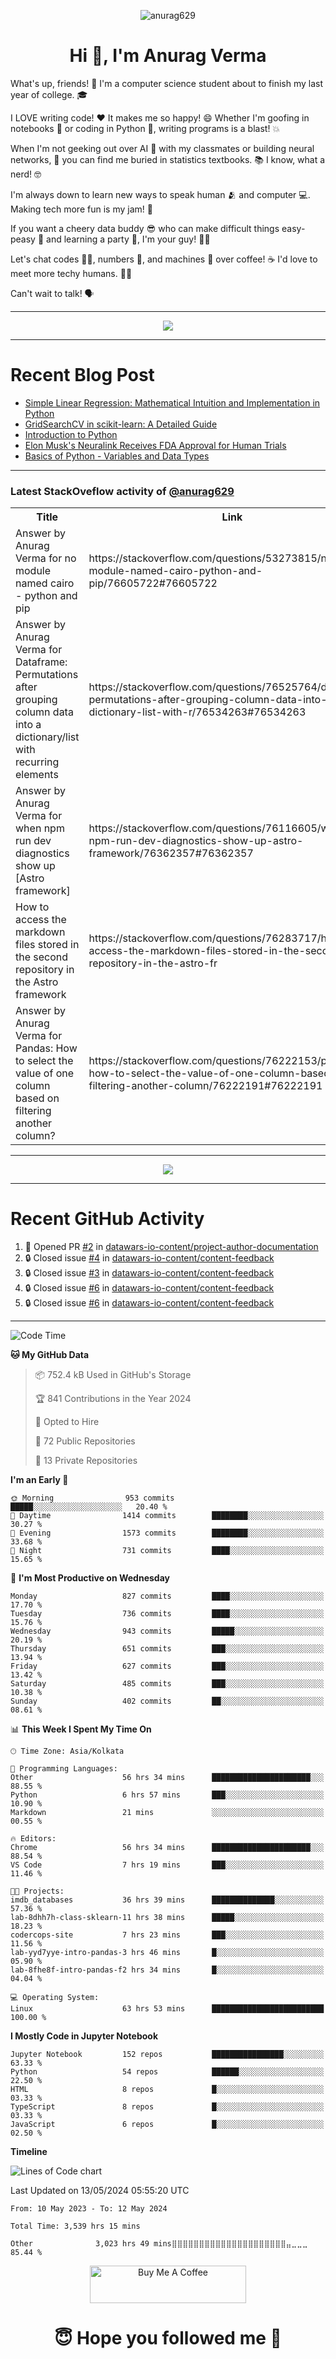 

<p align="center"> <img src="https://komarev.com/ghpvc/?username=anurag629&label=Profile%20views&color=0e75b6&style=flat" alt="anurag629" /> </p>

<h1 align="center">Hi 👋, I'm Anurag Verma</h1>

What's up, friends! 👋 I'm a computer science student about to finish my last year of college. 🎓

I LOVE writing code! ❤️ It makes me so happy! 😄 Whether I'm goofing in notebooks 📓 or coding in Python 🐍, writing programs is a blast! 💥

When I'm not geeking out over AI 🤖 with my classmates or building neural networks, 🧠 you can find me buried in statistics textbooks. 📚 I know, what a nerd! 🤓

I'm always down to learn new ways to speak human 🫂 and computer 💻. Making tech more fun is my jam! 🍇

If you want a cheery data buddy 😎 who can make difficult things easy-peasy 🥝 and learning a party 🎉, I'm your guy! 🙋‍♂️

Let's chat codes 👨‍💻, numbers 🧮, and machines 🤖 over coffee! ☕ I'd love to meet more techy humans. 💁‍♂️

Can't wait to talk! 🗣️

---

<p align="center">
  <img src="https://spotify-github-profile.vercel.app/api/view.svg?uid=mwvywke3fo2gajpenodnmobfh&cover_image=true&theme=default&show_offline=false&background_color=121212&interchange=false&bar_color=53b14f&bar_color_cover=true">
</p>

---

# Recent Blog Post

<!-- BLOG-POST-LIST:START -->
- [Simple Linear Regression: Mathematical Intuition and Implementation in Python](https://codercops.tech/blog/machine-learning-algorithms/simple-linear-regression-mathematical-intuation)
- [GridSearchCV in scikit-learn: A Detailed Guide](https://codercops.tech/blog/gridsearchcv-in-scikit-learn-a-detailed-guide)
- [Introduction to Python](https://codercops.tech/blog/python-tutorial/introduction-to-python)
- [Elon Musk&#39;s Neuralink Receives FDA Approval for Human Trials](https://codercops.tech/blog/elon-musks-neuralink-receives-fda-approval-for-human-trials)
- [Basics of Python - Variables and Data Types](https://codercops.tech/blog/python-basics-of-python-variables-and-data-types)
<!-- BLOG-POST-LIST:END -->

---

### Latest StackOveflow activity of [@anurag629](https://github.com/anurag629)
<table>
  <tr><th>Title</th><th>Link</th></tr>
  <!-- STACKOVERFLOW:START --><tr><td>Answer by Anurag Verma for no module named cairo - python and pip</td><td>https://stackoverflow.com/questions/53273815/no-module-named-cairo-python-and-pip/76605722#76605722</td></tr><tr><td>Answer by Anurag Verma for Dataframe: Permutations after grouping column data into a dictionary/list with recurring elements</td><td>https://stackoverflow.com/questions/76525764/dataframe-permutations-after-grouping-column-data-into-a-dictionary-list-with-r/76534263#76534263</td></tr><tr><td>Answer by Anurag Verma for when npm run dev diagnostics show up [Astro framework]</td><td>https://stackoverflow.com/questions/76116605/when-npm-run-dev-diagnostics-show-up-astro-framework/76362357#76362357</td></tr><tr><td>How to access the markdown files stored in the second repository in the Astro framework</td><td>https://stackoverflow.com/questions/76283717/how-to-access-the-markdown-files-stored-in-the-second-repository-in-the-astro-fr</td></tr><tr><td>Answer by Anurag Verma for Pandas: How to select the value of one column based on filtering another column?</td><td>https://stackoverflow.com/questions/76222153/pandas-how-to-select-the-value-of-one-column-based-on-filtering-another-column/76222191#76222191</td></tr><!-- STACKOVERFLOW:END -->
</table>

---

<p align="center">
  <img alig src="https://github-profile-trophy.vercel.app/?username=anurag629&theme=onedark&column=-1" />
</p>

---

# Recent GitHub Activity
<!--START_SECTION:activity-->
1. 💪 Opened PR [#2](https://github.com/datawars-io-content/project-author-documentation/pull/2) in [datawars-io-content/project-author-documentation](https://github.com/datawars-io-content/project-author-documentation)
2. 🔒 Closed issue [#4](https://github.com/datawars-io-content/content-feedback/issues/4) in [datawars-io-content/content-feedback](https://github.com/datawars-io-content/content-feedback)
3. 🔒 Closed issue [#3](https://github.com/datawars-io-content/content-feedback/issues/3) in [datawars-io-content/content-feedback](https://github.com/datawars-io-content/content-feedback)
4. 🔒 Closed issue [#6](https://github.com/datawars-io-content/content-feedback/issues/6) in [datawars-io-content/content-feedback](https://github.com/datawars-io-content/content-feedback)
5. 🔒 Closed issue [#6](https://github.com/datawars-io-content/content-feedback/issues/6) in [datawars-io-content/content-feedback](https://github.com/datawars-io-content/content-feedback)
<!--END_SECTION:activity-->

---

<!--START_SECTION:waka-->
![Code Time](http://img.shields.io/badge/Code%20Time-3%2C539%20hrs%2015%20mins-blue)

**🐱 My GitHub Data** 

> 📦 752.4 kB Used in GitHub's Storage 
 > 
> 🏆 841 Contributions in the Year 2024
 > 
> 💼 Opted to Hire
 > 
> 📜 72 Public Repositories 
 > 
> 🔑 13 Private Repositories 
 > 
**I'm an Early 🐤** 

```text
🌞 Morning                953 commits         █████░░░░░░░░░░░░░░░░░░░░   20.40 % 
🌆 Daytime                1414 commits        ████████░░░░░░░░░░░░░░░░░   30.27 % 
🌃 Evening                1573 commits        ████████░░░░░░░░░░░░░░░░░   33.68 % 
🌙 Night                  731 commits         ████░░░░░░░░░░░░░░░░░░░░░   15.65 % 
```
📅 **I'm Most Productive on Wednesday** 

```text
Monday                   827 commits         ████░░░░░░░░░░░░░░░░░░░░░   17.70 % 
Tuesday                  736 commits         ████░░░░░░░░░░░░░░░░░░░░░   15.76 % 
Wednesday                943 commits         █████░░░░░░░░░░░░░░░░░░░░   20.19 % 
Thursday                 651 commits         ███░░░░░░░░░░░░░░░░░░░░░░   13.94 % 
Friday                   627 commits         ███░░░░░░░░░░░░░░░░░░░░░░   13.42 % 
Saturday                 485 commits         ███░░░░░░░░░░░░░░░░░░░░░░   10.38 % 
Sunday                   402 commits         ██░░░░░░░░░░░░░░░░░░░░░░░   08.61 % 
```


📊 **This Week I Spent My Time On** 

```text
🕑︎ Time Zone: Asia/Kolkata

💬 Programming Languages: 
Other                    56 hrs 34 mins      ██████████████████████░░░   88.55 % 
Python                   6 hrs 57 mins       ███░░░░░░░░░░░░░░░░░░░░░░   10.90 % 
Markdown                 21 mins             ░░░░░░░░░░░░░░░░░░░░░░░░░   00.55 % 

🔥 Editors: 
Chrome                   56 hrs 34 mins      ██████████████████████░░░   88.54 % 
VS Code                  7 hrs 19 mins       ███░░░░░░░░░░░░░░░░░░░░░░   11.46 % 

🐱‍💻 Projects: 
imdb_databases           36 hrs 39 mins      ██████████████░░░░░░░░░░░   57.36 % 
lab-8dhh7h-class-sklearn-11 hrs 38 mins      █████░░░░░░░░░░░░░░░░░░░░   18.23 % 
codercops-site           7 hrs 23 mins       ███░░░░░░░░░░░░░░░░░░░░░░   11.56 % 
lab-yyd7yye-intro-pandas-3 hrs 46 mins       █░░░░░░░░░░░░░░░░░░░░░░░░   05.90 % 
lab-8fhe8f-intro-pandas-f2 hrs 34 mins       █░░░░░░░░░░░░░░░░░░░░░░░░   04.04 % 

💻 Operating System: 
Linux                    63 hrs 53 mins      █████████████████████████   100.00 % 
```

**I Mostly Code in Jupyter Notebook** 

```text
Jupyter Notebook         152 repos           ████████████████░░░░░░░░░   63.33 % 
Python                   54 repos            ██████░░░░░░░░░░░░░░░░░░░   22.50 % 
HTML                     8 repos             █░░░░░░░░░░░░░░░░░░░░░░░░   03.33 % 
TypeScript               8 repos             █░░░░░░░░░░░░░░░░░░░░░░░░   03.33 % 
JavaScript               6 repos             █░░░░░░░░░░░░░░░░░░░░░░░░   02.50 % 
```



**Timeline**

![Lines of Code chart](https://raw.githubusercontent.com/anurag629/anurag629/main/assets/bar_graph.png)


 Last Updated on 13/05/2024 05:55:20 UTC
<!--END_SECTION:waka-->

<!--START_SECTION:waka-simple-->

```text
From: 10 May 2023 - To: 12 May 2024

Total Time: 3,539 hrs 15 mins

Other              3,023 hrs 49 mins⣿⣿⣿⣿⣿⣿⣿⣿⣿⣿⣿⣿⣿⣿⣿⣿⣿⣿⣿⣿⣿⣤⣀⣀⣀   85.44 %
```

<!--END_SECTION:waka-simple-->

<p align="center"> 
<a href="https://www.buymeacoffee.com/anurag629" target="_blank"><img src="https://cdn.buymeacoffee.com/buttons/default-orange.png" alt="Buy Me A Coffee" height="60" width="250"></a>
</p>


<h1 align="center"> 😇 Hope you followed me 🥰  </h1>
